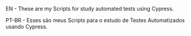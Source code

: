 EN - These are my Scripts for study automated tests using Cypress.

PT-BR - Esses são meus Scripts para o estudo de Testes Automatizados usando Cypress.
